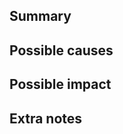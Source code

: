 ## Summary

<!-- What will the issue address? -->


## Possible causes

<!-- Where could this be caused? -->


## Possible impact

<!-- What is the current impact of this (if this is a new feature what will the impact be once implemented) -->


## Extra notes

<!-- If you wish to have any other notes or an interesting fact! -->
